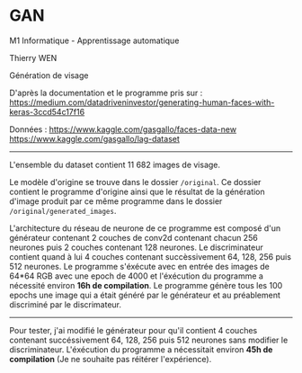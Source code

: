 # GAN
M1 Informatique - Apprentissage automatique

Thierry WEN

Génération de visage

D'après la documentation et le programme pris sur :
https://medium.com/datadriveninvestor/generating-human-faces-with-keras-3ccd54c17f16

Données :
https://www.kaggle.com/gasgallo/faces-data-new
https://www.kaggle.com/gasgallo/lag-dataset

***
L'ensemble du dataset contient 11 682 images de visage.

Le modèle d'origine se trouve dans le dossier ```/original```. Ce dossier contient le programme d'origine ainsi que le résultat de la génération d'image produit par ce même programme dans le dossier ```/original/generated_images```.

L'architecture du réseau de neurone de ce programme est composé d'un générateur contenant 2 couches de conv2d contenant chacun 256 neurones puis 2 couches contenant 128 neurones.
Le discriminateur contient quand à lui 4 couches contenant succèssivement 64, 128, 256 puis 512 neurones.
Le programme s'éxécute avec en entrée des images de 64\*64 RGB avec une epoch de 4000 et l'éxécution du programme a nécessité environ **16h de compilation**.
Le programme génère tous les 100 epochs une image qui a était généré par le générateur et au préablement discriminé par le discrimateur.

***
Pour tester, j'ai modifié le générateur pour qu'il contient 4 couches contenant succéssivement 64, 128, 256 puis 512 neurones sans modifier le discriminateur. L'éxécution du programme a nécessitait environ **45h de compilation** (Je ne souhaite pas réitérer l'expérience).

